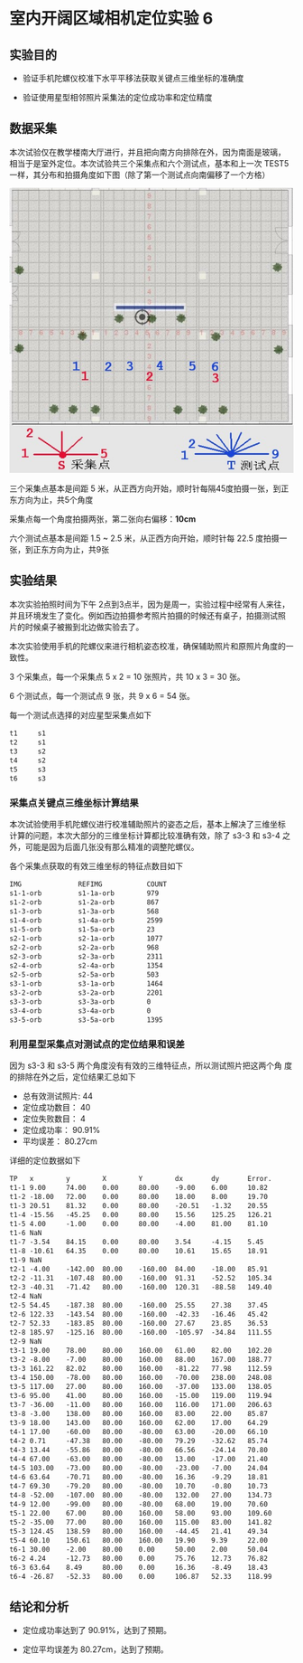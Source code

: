 # 室内开阔区域相机定位实验 6 #

## 实验目的 ##

* 验证手机陀螺仪校准下水平平移法获取关键点三维坐标的准确度

* 验证使用星型相邻照片采集法的定位成功率和定位精度

## 数据采集 ##

本次试验仅在教学楼南大厅进行，并且把向南方向排除在外，因为南面是玻璃，
相当于是室外定位。本次试验共三个采集点和六个测试点，基本和上一次 TEST5
一样，其分布和拍摄角度如下图（除了第一个测试点向南偏移了一个方格）

![拍摄点](test-star-spots.jpg)

三个采集点基本是间距 5 米，从正西方向开始，顺时针每隔45度拍摄一张，到正东方向为止，共5个角度

采集点每一个角度拍摄两张，第二张向右偏移：**10cm**

六个测试点基本是间距 1.5 ~ 2.5 米，从正西方向开始，顺时针每 22.5 度拍摄一张，到正东方向为止，共9张

## 实验结果

本次实验拍照时间为下午 2点到3点半，因为是周一，实验过程中经常有人来往，
并且环境发生了变化。例如西边拍摄参考照片拍摄的时候还有桌子，拍摄测试照
片的时候桌子被搬到北边做实验去了。

本次实验使用手机的陀螺仪来进行相机姿态校准，确保辅助照片和原照片角度的一致性。

3 个采集点，每一个采集点 5 x 2 = 10 张照片，共 10 x 3 = 30 张。

6 个测试点，每一个测试点 9 张，共 9 x 6 = 54 张。

每一个测试点选择的对应星型采集点如下

```
t1     s1
t2     s1
t3     s2
t4     s2
t5     s3
t6     s3

```

### 采集点关键点三维坐标计算结果

本次试验使用手机陀螺仪进行校准辅助照片的姿态之后，基本上解决了三维坐标
计算的问题，本次大部分的三维坐标计算都比较准确有效，除了 s3-3 和 s3-4
之外，可能是因为后面几张没有那么精准的调整陀螺仪。

各个采集点获取的有效三维坐标的特征点数目如下

```
IMG              REFIMG           COUNT
s1-1-orb         s1-1a-orb        979
s1-2-orb         s1-2a-orb        867
s1-3-orb         s1-3a-orb        568
s1-4-orb         s1-4a-orb        2599
s1-5-orb         s1-5a-orb        23
s2-1-orb         s2-1a-orb        1077
s2-2-orb         s2-2a-orb        968
s2-3-orb         s2-3a-orb        2311
s2-4-orb         s2-4a-orb        1354
s2-5-orb         s2-5a-orb        503
s3-1-orb         s3-1a-orb        1464
s3-2-orb         s3-2a-orb        2201
s3-3-orb         s3-3a-orb        0
s3-4-orb         s3-4a-orb        0 
s3-5-orb         s3-5a-orb        1395
```

### 利用星型采集点对测试点的定位结果和误差

因为 s3-3 和 s3-5 两个角度没有有效的三维特征点，所以测试照片把这两个角
度的排除在外之后，定位结果汇总如下

* 总有效测试照片: 44
* 定位成功数目： 40
* 定位失败数目： 4
* 定位成功率：   90.91%
* 平均误差：    80.27cm

详细的定位数据如下

```
TP   x        y        X        Y        dx       dy       Error.
t1-1 9.00     74.00    0.00     80.00    -9.00    6.00     10.82   
t1-2 -18.00   72.00    0.00     80.00    18.00    8.00     19.70   
t1-3 20.51    81.32    0.00     80.00    -20.51   -1.32    20.55   
t1-4 -15.56   -45.25   0.00     80.00    15.56    125.25   126.21  
t1-5 4.00     -1.00    0.00     80.00    -4.00    81.00    81.10   
t1-6 NaN     
t1-7 -3.54    84.15    0.00     80.00    3.54     -4.15    5.45    
t1-8 -10.61   64.35    0.00     80.00    10.61    15.65    18.91   
t1-9 NaN     
t2-1 -4.00    -142.00  80.00    -160.00  84.00    -18.00   85.91   
t2-2 -11.31   -107.48  80.00    -160.00  91.31    -52.52   105.34  
t2-3 -40.31   -71.42   80.00    -160.00  120.31   -88.58   149.40  
t2-4 NaN     
t2-5 54.45    -187.38  80.00    -160.00  25.55    27.38    37.45   
t2-6 122.33   -143.54  80.00    -160.00  -42.33   -16.46   45.42   
t2-7 52.33    -183.85  80.00    -160.00  27.67    23.85    36.53   
t2-8 185.97   -125.16  80.00    -160.00  -105.97  -34.84   111.55  
t2-9 NaN     
t3-1 19.00    78.00    80.00    160.00   61.00    82.00    102.20  
t3-2 -8.00    -7.00    80.00    160.00   88.00    167.00   188.77  
t3-3 161.22   82.02    80.00    160.00   -81.22   77.98    112.59  
t3-4 150.00   -78.00   80.00    160.00   -70.00   238.00   248.08  
t3-5 117.00   27.00    80.00    160.00   -37.00   133.00   138.05  
t3-6 95.00    41.00    80.00    160.00   -15.00   119.00   119.94  
t3-7 -36.00   -11.00   80.00    160.00   116.00   171.00   206.63  
t3-8 -3.00    138.00   80.00    160.00   83.00    22.00    85.87   
t3-9 18.00    143.00   80.00    160.00   62.00    17.00    64.29   
t4-1 17.00    -60.00   80.00    -80.00   63.00    -20.00   66.10   
t4-2 0.71     -47.38   80.00    -80.00   79.29    -32.62   85.74   
t4-3 13.44    -55.86   80.00    -80.00   66.56    -24.14   70.80   
t4-4 67.00    -63.00   80.00    -80.00   13.00    -17.00   21.40   
t4-5 103.00   -73.00   80.00    -80.00   -23.00   -7.00    24.04   
t4-6 63.64    -70.71   80.00    -80.00   16.36    -9.29    18.81   
t4-7 69.30    -79.20   80.00    -80.00   10.70    -0.80    10.73   
t4-8 -52.00   -107.00  80.00    -80.00   132.00   27.00    134.73  
t4-9 12.00    -99.00   80.00    -80.00   68.00    19.00    70.60   
t5-1 22.00    67.00    80.00    160.00   58.00    93.00    109.60  
t5-2 -35.00   77.00    80.00    160.00   115.00   83.00    141.82  
t5-3 124.45   138.59   80.00    160.00   -44.45   21.41    49.34   
t5-4 60.10    150.61   80.00    160.00   19.90    9.39     22.00   
t6-1 30.00    -2.00    80.00    0.00     50.00    2.00     50.04   
t6-2 4.24     -12.73   80.00    0.00     75.76    12.73    76.82   
t6-3 63.64    8.49     80.00    0.00     16.36    -8.49    18.43   
t6-4 -26.87   -52.33   80.00    0.00     106.87   52.33    118.99
```


## 结论和分析

* 定位成功率达到了 90.91%，达到了预期。

* 定位平均误差为 80.27cm，达到了预期。

